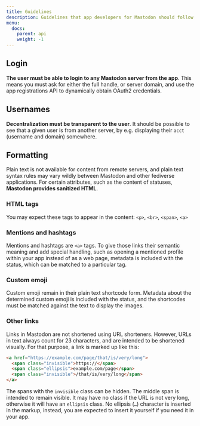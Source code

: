 ```yaml
---
title: Guidelines
description: Guidelines that app developers for Mastodon should follow
menu:
  docs:
    parent: api
    weight: -1
---
```


## Login

**The user must be able to login to any Mastodon server from the app**. This means you must ask for either the full handle, or server domain, and use the app registrations API to dynamically obtain OAuth2 credentials.

## Usernames

**Decentralization must be transparent to the user**. It should be possible to see that a given user is from another server, by e.g. displaying their `acct` (username and domain) somewhere.

## Formatting

Plain text is not available for content from remote servers, and plain text syntax rules may vary wildly between Mastodon and other fediverse applications. For certain attributes, such as the content of statuses, **Mastodon provides sanitized HTML**.

### HTML tags

You may expect these tags to appear in the content: `<p>`, `<br>`, `<span>`, `<a>`

### Mentions and hashtags

Mentions and hashtags are `<a>` tags. To give those links their semantic meaning and add special handling, such as opening a mentioned profile within your app instead of as a web page, metadata is included with the status, which can be matched to a particular tag.

### Custom emoji

Custom emoji remain in their plain text shortcode form. Metadata about the determined custom emoji is included with the status, and the shortcodes must be matched against the text to display the images.

### Other links

Links in Mastodon are not shortened using URL shorteners. However, URLs in text always count for 23 characters, and are intended to be shortened visually. For that purpose, a link is marked up like this:

```html
<a href="https://example.com/page/that/is/very/long">
  <span class="invisible">https://</span>
  <span class="ellipsis">example.com/page</span>
  <span class="invisible">/that/is/very/long</span>
</a>
```

The spans with the `invisible` class can be hidden. The middle span is intended to remain visible. It may have no class if the URL is not very long, otherwise it will have an `ellipsis` class. No ellipsis (`…`) character is inserted in the markup, instead, you are expected to insert it yourself if you need it in your app.
